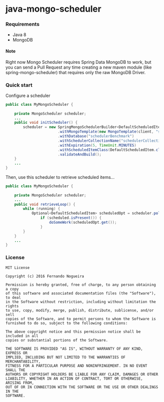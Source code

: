 # java-mongo-scheduler

### Requirements

* Java 8
* MongoDB

#### Note
Right now Mongo Scheduler requires Spring Data MongoDB to work, but you can send a Pull Request any time creating a new maven module (like spring-mongo-scheduler) that requires only the raw MongoDB Driver.

### Quick start

Configure a scheduler
```java
public class MyMongoScheduler {
    
    private MongoScheduler scheduler;
    ...
    public void initScheduler() {
        scheduler = new SpringMongoSchedulerBuilder<DefaultScheduledItem>()
                        .withMongoTemplate(new MongoTemplate(client, "schedulerBenchmark"))
                        .withDatabase("schedulerBenchmark")
                        .withSchedulerCollectionName("schedulerCollection")
                        .withExpiration(5, TimeUnit.MINUTES)
                        .withScheduledItemClass(DefaultScheduledItem.class)
                        .validateAndBuild();        
    }
    ...    
}
```

Then, use this scheduler to retrieve scheduled items...

```java
public class MyMongoScheduler {
    
    private MongoScheduler scheduler;
    ...    
    public void retrieveLoop() {
        while (running) {
            Optional<DefaultScheduledItem> scheduledOpt = scheduler.poll();
                if (scheduled.isPresent()) {
                    doSomeWork(scheduledOpt.get());                
                }    
        }
    }
    ...    
}
```


### License
```
MIT License

Copyright (c) 2016 Fernando Nogueira

Permission is hereby granted, free of charge, to any person obtaining a copy
of this software and associated documentation files (the "Software"), to deal
in the Software without restriction, including without limitation the rights
to use, copy, modify, merge, publish, distribute, sublicense, and/or sell
copies of the Software, and to permit persons to whom the Software is
furnished to do so, subject to the following conditions:

The above copyright notice and this permission notice shall be included in all
copies or substantial portions of the Software.

THE SOFTWARE IS PROVIDED "AS IS", WITHOUT WARRANTY OF ANY KIND, EXPRESS OR
IMPLIED, INCLUDING BUT NOT LIMITED TO THE WARRANTIES OF MERCHANTABILITY,
FITNESS FOR A PARTICULAR PURPOSE AND NONINFRINGEMENT. IN NO EVENT SHALL THE
AUTHORS OR COPYRIGHT HOLDERS BE LIABLE FOR ANY CLAIM, DAMAGES OR OTHER
LIABILITY, WHETHER IN AN ACTION OF CONTRACT, TORT OR OTHERWISE, ARISING FROM,
OUT OF OR IN CONNECTION WITH THE SOFTWARE OR THE USE OR OTHER DEALINGS IN THE
SOFTWARE.
```